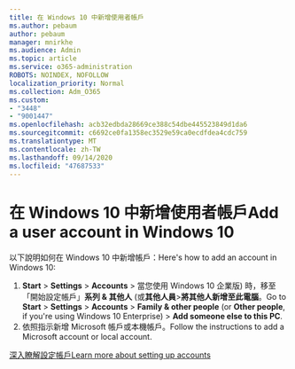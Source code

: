 ```yaml
---
title: 在 Windows 10 中新增使用者帳戶
ms.author: pebaum
author: pebaum
manager: mnirkhe
ms.audience: Admin
ms.topic: article
ms.service: o365-administration
ROBOTS: NOINDEX, NOFOLLOW
localization_priority: Normal
ms.collection: Adm_O365
ms.custom:
- "3448"
- "9001447"
ms.openlocfilehash: acb32edbda28669ce388c54dbe445523849d1da6
ms.sourcegitcommit: c6692ce0fa1358ec3529e59ca0ecdfdea4cdc759
ms.translationtype: MT
ms.contentlocale: zh-TW
ms.lasthandoff: 09/14/2020
ms.locfileid: "47687533"
---
```

# <a name="add-a-user-account-in-windows-10"></a><span data-ttu-id="b7476-102">在 Windows 10 中新增使用者帳戶</span><span class="sxs-lookup"><span data-stu-id="b7476-102">Add a user account in Windows 10</span></span>

<span data-ttu-id="b7476-103">以下說明如何在 Windows 10 中新增帳戶：</span><span class="sxs-lookup"><span data-stu-id="b7476-103">Here's how to add an account in Windows 10:</span></span>

1. <span data-ttu-id="b7476-104">**Start**  >  **Settings**  >  **Accounts**  >  當您使用 Windows 10 企業版) 時，移至「開始設定帳戶」**系列 & 其他人** (或**其他人員**>**將其他人新增至此電腦**。</span><span class="sxs-lookup"><span data-stu-id="b7476-104">Go to **Start** > **Settings** > **Accounts** > **Family & other people** (or **Other people**, if you're using Windows 10 Enterprise) > **Add someone else to this PC**.</span></span>
2. <span data-ttu-id="b7476-105">依照指示新增 Microsoft 帳戶或本機帳戶。</span><span class="sxs-lookup"><span data-stu-id="b7476-105">Follow the instructions to add a Microsoft account or local account.</span></span>

[<span data-ttu-id="b7476-106">深入瞭解設定帳戶</span><span class="sxs-lookup"><span data-stu-id="b7476-106">Learn more about setting up accounts</span></span>](https://support.microsoft.com/help/17197/)